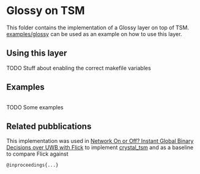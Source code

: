 # Glossy on TSM
This folder contains the implementation of a Glossy layer on top of TSM.
[examples/glossy](examples/glossy) can be used as an example on how to use this layer.

## Using this layer
TODO Stuff about enabling the correct makefile variables

## Examples
```
```
TODO Some examples


## Related pubblications
This implementation was used in [Network On or Off? Instant Global Binary Decisions over UWB with Flick]() to implement [crystal_tsm](dev/dw1000/crystal_tsm) and as a baseline to compare Flick against
```
@inproceedings{...}
```
